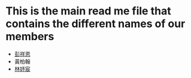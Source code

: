 # This is the main read me file that contains the different names of our members 

- [彭祥恩](PengTest.md)
- 黃柏翰
- [林妤宸](yuchen.md)
